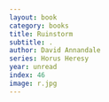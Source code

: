```yaml
---
layout: book
category: books
title: Ruinstorm
subtitle: .
author: David Annandale
series: Horus Heresy
year: unread
index: 46
image: r.jpg
---
```

